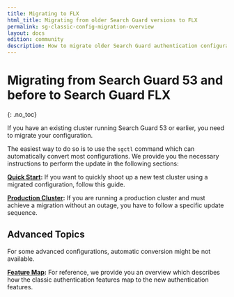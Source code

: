 ```yaml
---
title: Migrating to FLX
html_title: Migrating from older Search Guard versions to FLX
permalink: sg-classic-config-migration-overview
layout: docs
edition: community
description: How to migrate older Search Guard authentication configurations
---
```

<!---
Copyright 2022 floragunn GmbH
-->

# Migrating from Search Guard 53 and before to Search Guard FLX
{: .no_toc}

If you have an existing cluster running Search Guard 53 or earlier, you need to migrate your configuration. 

The easiest way to do so is to use the `sgctl` command which can automatically convert most configurations. We provide you the necessary instructions to perform the update in the following sections:

**[Quick Start](sg53_migration_quick.md):** If you want to quickly shoot up a new test cluster using a migrated configuration, follow this guide.

**[Production Cluster](sg53_migration_prod.md):** If you are running a production cluster and must achieve a migration without an outage, you have to follow a specific update sequence. 


## Advanced Topics

For some advanced configurations, automatic conversion might be not available. 

**[Feature Map](sg53_migration_feature_map.md):** For reference, we provide you an overview which describes how the classic authentication features map to the new authentication features.

